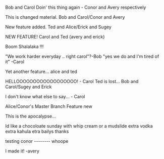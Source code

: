 Bob and Carol Doin' this thing again - Conor and Avery respectively

This is changed material.
Bob and Carol/Conor and Avery

New feature added.
Ted and Alice/Erick and Sugey

NEW FEATURE! Carol and Ted (avery and erick)

Boom Shalalaka !!!


"We work harder everyday .. right carol"?-Bob
"yes we do and I'm tired of it" -Carol

Yet another feature... alice and ted

HELLOOOOOOOOOOOOOOOOOO! - Carol
Ted is lost...
Bob and Carol/Sugey and Erick

I don't know what else to say... - Carol

Alice/Conor's Master Branch Feature new


This is the apocalypse...

Id like a chocoloate sunday with whip cream or a mudslide extra vodka extra kahula etra bailys thanks

testing conor -------- whoope

I made it! -avery
